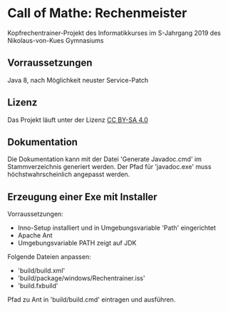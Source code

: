 # Call of Mathe: Rechenmeister
Kopfrechentrainer-Projekt des Informatikkurses im S-Jahrgang 2019 des Nikolaus-von-Kues Gymnasiums

## Vorraussetzungen
Java 8, nach Möglichkeit neuster Service-Patch

## Lizenz
Das Projekt läuft unter der Lizenz [CC BY-SA 4.0](https://creativecommons.org/licenses/by-sa/4.0/)

## Dokumentation
Die Dokumentation kann mit der Datei 'Generate Javadoc.cmd' im Stammverzeichnis generiert werden. Der Pfad für 'javadoc.exe' muss höchstwahrscheinlich angepasst werden.

## Erzeugung einer Exe mit Installer
Vorraussetzungen:
- Inno-Setup installiert und in Umgebungsvariable 'Path' eingerichtet
- Apache Ant
- Umgebungsvariable PATH zeigt auf JDK

Folgende Dateien anpassen:
- 'build/build.xml'
- 'build/package/windows/Rechentrainer.iss'
- 'build.fxbuild'

Pfad zu Ant in 'build/build.cmd' eintragen und ausführen.

